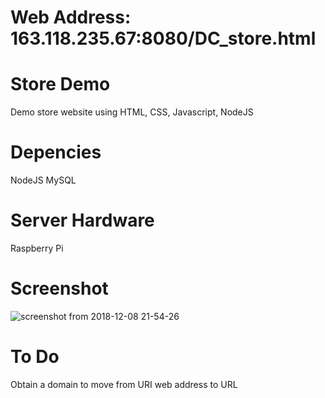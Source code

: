 # Web Address: 163.118.235.67:8080/DC_store.html

# Store Demo
  Demo store website using HTML, CSS, Javascript, NodeJS

# Depencies
  NodeJS
  MySQL
  
# Server Hardware
  Raspberry Pi

# Screenshot
![screenshot from 2018-12-08 21-54-26](https://user-images.githubusercontent.com/19677443/49692915-e7766500-fb33-11e8-9148-f0f8dc736e97.png)
  
# To Do 
  Obtain a domain to move from URI web address to URL
